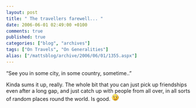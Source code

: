 ```yaml
---
layout: post
title: " The travellers farewell... "
date: 2006-06-01 02:49:00 +0100
comments: true
published: true
categories: ["blog", "archives"]
tags: ["On Travels", "On Generalities"]
alias: ["/mattsblog/archive/2006/06/01/1355.aspx"]
---
```

<!-- more -->

<P>&#8220;See you in some city, in some country, sometime..&#8221;</P>
 <P>Kinda sums it up, really. The whole bit that you can just pick up friendships even after a long gap, and just catch up with people from all over, in all sorts of random places round the world. Is good.&nbsp;<IMG alt=":)" class="emoticon" src="/images/emotions/emotion-1.gif" border=0></P>
